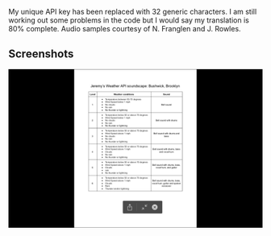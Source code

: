 My unique API key has been replaced with 32 generic characters. I am still working out some problems in the code but I would say my translation is 80% complete. Audio samples courtesy of N. Franglen and J. Rowles.

## Screenshots
![alt text](https://github.com/wittenjeremy/openframeworks/blob/master/Image%20files/WeatherAPI.png)
